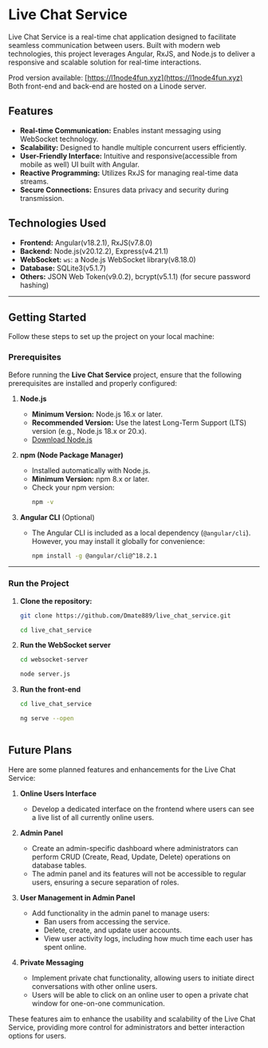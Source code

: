 # Live Chat Service

Live Chat Service is a real-time chat application designed to facilitate seamless communication between users. Built with modern web technologies, this project leverages Angular, RxJS, and Node.js to deliver a responsive and scalable solution for real-time interactions.

Prod version available: [https://l1node4fun.xyz](https://l1node4fun.xyz)  
Both front-end and back-end are hosted on a Linode server.


## Features

- **Real-time Communication:** Enables instant messaging using WebSocket technology.
- **Scalability:** Designed to handle multiple concurrent users efficiently.
- **User-Friendly Interface:** Intuitive and responsive(accessible from mobile as well) UI built with Angular. 
- **Reactive Programming:** Utilizes RxJS for managing real-time data streams.
- **Secure Connections:** Ensures data privacy and security during transmission.

## Technologies Used

- **Frontend:** Angular(v18.2.1), RxJS(v7.8.0)
- **Backend:** Node.js(v20.12.2), Express(v4.21.1)
- **WebSocket:** `ws`: a Node.js WebSocket library(v8.18.0)
- **Database:** SQLite3(v5.1.7)
- **Others:** JSON Web Token(v9.0.2), bcrypt(v5.1.1) (for secure password hashing)

---

## Getting Started

Follow these steps to set up the project on your local machine:

### Prerequisites

Before running the **Live Chat Service** project, ensure that the following prerequisites are installed and properly configured:

1. **Node.js**
   - **Minimum Version:** Node.js 16.x or later.
   - **Recommended Version:** Use the latest Long-Term Support (LTS) version (e.g., Node.js 18.x or 20.x).
   - [Download Node.js](https://nodejs.org/)

2. **npm (Node Package Manager)**
   - Installed automatically with Node.js.
   - **Minimum Version:** npm 8.x or later.
   - Check your npm version:
     ```bash
     npm -v
     ```

3. **Angular CLI** (Optional)
   - The Angular CLI is included as a local dependency (`@angular/cli`). However, you may install it globally for convenience:
     ```bash
     npm install -g @angular/cli@^18.2.1
     ```

---

### Run the Project

1. **Clone the repository:**
   ```bash
   git clone https://github.com/Dmate889/live_chat_service.git
   
   cd live_chat_service

2. **Run the WebSocket server**
   ```bash
   cd websocket-server
   
   node server.js
   
3. **Run the front-end**
   ```bash
   cd live_chat_service
   
   ng serve --open



## Future Plans

Here are some planned features and enhancements for the Live Chat Service:

1. **Online Users Interface**
   - Develop a dedicated interface on the frontend where users can see a live list of all currently online users.

2. **Admin Panel**
   - Create an admin-specific dashboard where administrators can perform CRUD (Create, Read, Update, Delete) operations on database tables.
   - The admin panel and its features will not be accessible to regular users, ensuring a secure separation of roles.

3. **User Management in Admin Panel**
   - Add functionality in the admin panel to manage users:
     - Ban users from accessing the service.
     - Delete, create, and update user accounts.
     - View user activity logs, including how much time each user has spent online.

4. **Private Messaging**
   - Implement private chat functionality, allowing users to initiate direct conversations with other online users.
   - Users will be able to click on an online user to open a private chat window for one-on-one communication.

These features aim to enhance the usability and scalability of the Live Chat Service, providing more control for administrators and better interaction options for users.

   
